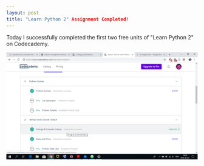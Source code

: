 ```yaml
---
layout: post
title: "Learn Python 2" Assignment Completed!
---
```


Today I successfully completed the first two free units of "Learn Python 2" on Codecademy.

![](/img/learn_python_screenshot.png)

